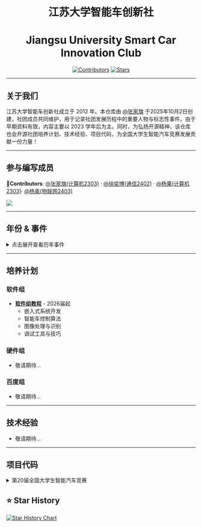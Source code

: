 <div align="center">

# 江苏大学智能车创新社
# Jiangsu University Smart Car Innovation Club

[![Contributors](https://img.shields.io/github/contributors/Sengokuuuu/UJS-Intelligent-Vehicle-Innovation-Club)](https://github.com/Sengokuuuu/UJS-Intelligent-Vehicle-Innovation-Club/graphs/contributors) [![Stars](https://img.shields.io/github/stars/Sengokuuuu/UJS-Intelligent-Vehicle-Innovation-Club)](https://github.com/Sengokuuuu/UJS-Intelligent-Vehicle-Innovation-Club/stargazers)

</div>

---

## 关于我们

江苏大学智能车创新社成立于 2012 年。本仓库由 [@张家旗](https://github.com/Sengokuuuu) 于2025年10月2日创建，社团成员共同维护，用于记录社团发展历程中的重要人物与标志性事件。由于早期资料有限，内容主要以 2023 学年后为主。同时，为弘扬开源精神，该仓库也会开源社团培养计划、技术经验、项目代码，为全国大学生智能汽车竞赛发展贡献一份力量！

---

## 参与编写成员

**🦉Contributors**: [@张家旗(计算机2303)](https://github.com/Sengokuuuu) · [@徐奕博(通信2402)](https://github.com/XCMB-haochi) · [@杨果(计算机2303)](https://github.com/Rcheeseburger)· [@杨奥(物联网2403)](https://github.com/evil0knight)

<a href="https://github.com/Sengokuuuu/UJS-Smart-Car-Innovation-Club/graphs/contributors">
  <img src="https://contrib.rocks/image?repo=Sengokuuuu/UJS-Smart-Car-Innovation-Club" />
</a>

---

## 年份 & 事件

<details>
<summary>点击展开查看历年事件</summary>

### 2012学年
### 2012年××月××日
🎉🎊**江苏大学智能车创新社成立!!!** 🎊🎉

### 2013学年

### 2014学年

### 2015学年

### 2016学年

### 2017学年

### 2018学年

### 2019学年

### 2020学年

### 2021学年

### 2022学年

### 2023学年


### 2024学年

#### 👥 主要成员

|&emsp;&emsp;&emsp;&emsp; **社长** &emsp;&emsp;&emsp;&emsp; |&emsp;&emsp;&emsp;&emsp; **副社长** &emsp;&emsp;&emsp;&emsp; |&emsp;&emsp;&emsp;&emsp; **团支书** &emsp;&emsp;&emsp;&emsp;|
|:------:|:------:|:------:|
| **张家旗** | **随一鹏** | **杨果** | 

#### 📸 事件记录

##### 2025年07月26日 智能车省赛
![](https://github.com/Sengokuuuu/UJS-Smart-Car-Innovation-Club/blob/main/Figures/2024/20250726_0.jpg)
![](https://github.com/Sengokuuuu/UJS-Smart-Car-Innovation-Club/blob/main/Figures/2024/20250726_1.jpg)
![拍摄于2025年07月26日；地点:南京信息工程大学](https://github.com/Sengokuuuu/UJS-Smart-Car-Innovation-Club/blob/main/Figures/2024/20250726_2.jpg)
拍摄于2025年07月26日；地点 : 南京信息工程大学

### 2025学年
#### 👥 主要成员

|&emsp;&emsp;&emsp; **社长** &emsp;&emsp;&emsp;|&emsp;&emsp;&emsp; **副社长** &emsp;&emsp;&emsp;|&emsp;&emsp;&emsp; **团支书** &emsp;&emsp;&emsp;|&emsp;&emsp;&emsp; **软件组组长** &emsp;&emsp;&emsp;|
|:------:|:------:|:------:|:------:|
| **王浩民** | **卢帅** | **王一卜** | **徐奕博** |

</details>

---

## 培养计划

### 软件组
- [**软件组教程**](./docs/tutorials/software/) - 2026届起
  - 嵌入式系统开发
  - 智能车控制算法
  - 图像处理与识别
  - 调试工具与技巧

### 硬件组
- 敬请期待...

### 百度组
- 敬请期待...

---

## 技术经验

- 敬请期待...

---

## 项目代码

<details>
<summary>第20届全国大学生智能汽车竞赛</summary>

<details>
<summary>智能视觉组</summary>

**组员**：[@徐奕博](https://github.com/XCMB-haochi)（通信2402，软件）· 王浩民（电信2403，软件）· 严俊涵（测控2502，硬件）

- [**分类训练项目**](https://github.com/XCMB-haochi/Classify_Train_Proj_RELEASE) - 图像分类训练相关代码
- [**智能车主控代码**](https://github.com/XCMB-haochi/SmartCar20TH_SV_RELEASE) - 智能车控制系统代码

</details>

<details>
<summary>平衡轮腿组</summary>

**组员**：[@杨奥](https://github.com/evil0knight)（物联网2403，软件）

- [**JSU_Infin0**](https://github.com/evil0knight/JSU_Infin0.git) - 省2代码备份,包含前期寒假备赛日记,本人智寡才轻,其中滋味,需后人自我体会

</details>

</details>

## ⭐️ Star History

[![Star History Chart](https://api.star-history.com/svg?repos=Sengokuuuu/UJS-Smart-Car-Innovation-Club&type=Date)](https://star-history.com/#Sengokuuuu/UJS-Smart-Car-Innovation-Club&Date)
